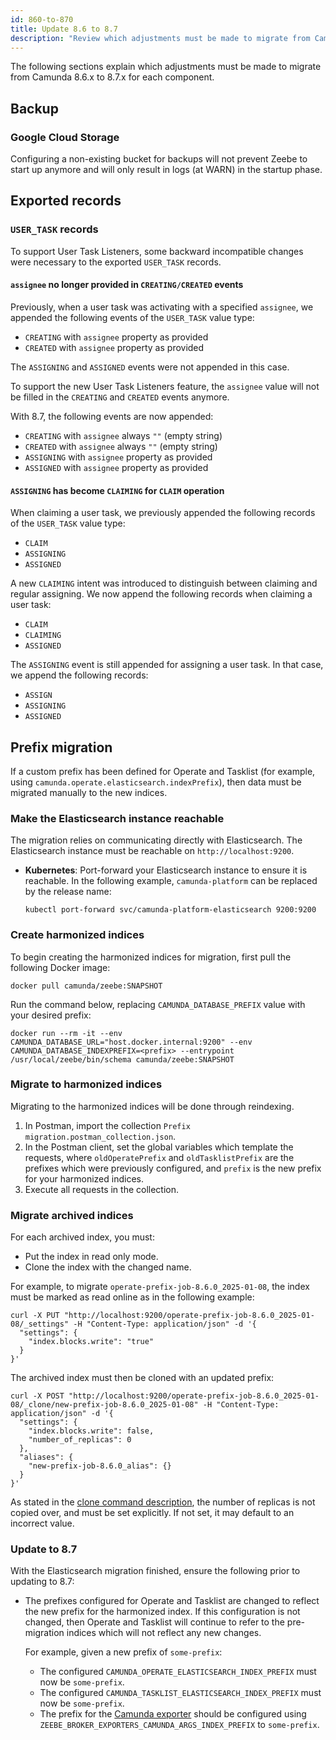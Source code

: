 ```yaml
---
id: 860-to-870
title: Update 8.6 to 8.7
description: "Review which adjustments must be made to migrate from Camunda 8.6.x to Camunda 8.7.0."
---
```


The following sections explain which adjustments must be made to migrate from Camunda 8.6.x to 8.7.x for each component.

## Backup

### Google Cloud Storage

Configuring a non-existing bucket for backups will not prevent Zeebe to start up anymore and will only result
in logs (at WARN) in the startup phase.

## Exported records

### `USER_TASK` records

To support User Task Listeners, some backward incompatible changes were necessary to the exported `USER_TASK` records.

#### `assignee` no longer provided in `CREATING/CREATED` events

Previously, when a user task was activating with a specified `assignee`,
we appended the following events of the `USER_TASK` value type:

- `CREATING` with `assignee` property as provided
- `CREATED` with `assignee` property as provided

The `ASSIGNING` and `ASSIGNED` events were not appended in this case.

To support the new User Task Listeners feature, the `assignee` value will not be filled in the `CREATING` and `CREATED` events anymore.

With 8.7, the following events are now appended:

- `CREATING` with `assignee` always `""` (empty string)
- `CREATED` with `assignee` always `""` (empty string)
- `ASSIGNING` with `assignee` property as provided
- `ASSIGNED` with `assignee` property as provided

#### `ASSIGNING` has become `CLAIMING` for `CLAIM` operation

When claiming a user task, we previously appended the following records of the `USER_TASK` value type:

- `CLAIM`
- `ASSIGNING`
- `ASSIGNED`

A new `CLAIMING` intent was introduced to distinguish between claiming and regular assigning.
We now append the following records when claiming a user task:

- `CLAIM`
- `CLAIMING`
- `ASSIGNED`

The `ASSIGNING` event is still appended for assigning a user task.
In that case, we append the following records:

- `ASSIGN`
- `ASSIGNING`
- `ASSIGNED`

## Prefix migration

If a custom prefix has been defined for Operate and Tasklist (for example, using `camunda.operate.elasticsearch.indexPrefix`), then data must be migrated manually to the new indices.

### Make the Elasticsearch instance reachable

The migration relies on communicating directly with Elasticsearch. The Elasticsearch instance must be reachable on `http://localhost:9200`.

- **Kubernetes**: Port-forward your Elasticsearch instance to ensure it is reachable. In the following example, `camunda-platform` can be replaced by the release name:

  ```shell
  kubectl port-forward svc/camunda-platform-elasticsearch 9200:9200
  ```

### Create harmonized indices

To begin creating the harmonized indices for migration, first pull the following Docker image:

```shell
docker pull camunda/zeebe:SNAPSHOT
```

Run the command below, replacing `CAMUNDA_DATABASE_PREFIX` value with your desired prefix:

```shell
docker run --rm -it --env CAMUNDA_DATABASE_URL="host.docker.internal:9200" --env CAMUNDA_DATABASE_INDEXPREFIX=<prefix> --entrypoint /usr/local/zeebe/bin/schema camunda/zeebe:SNAPSHOT
```

### Migrate to harmonized indices

Migrating to the harmonized indices will be done through reindexing.

1. In Postman, import the collection `Prefix migration.postman_collection.json`.
2. In the Postman client, set the global variables which template the requests, where `oldOperatePrefix` and `oldTasklistPrefix` are the prefixes which were previously configured, and `prefix` is the new prefix for your harmonized indices.
3. Execute all requests in the collection.

### Migrate archived indices

For each archived index, you must:

- Put the index in read only mode.
- Clone the index with the changed name.

For example, to migrate `operate-prefix-job-8.6.0_2025-01-08`, the index must be marked as read online as in the following example:

```shell
curl -X PUT "http://localhost:9200/operate-prefix-job-8.6.0_2025-01-08/_settings" -H "Content-Type: application/json" -d '{
  "settings": {
    "index.blocks.write": "true"
  }
}'
```

The archived index must then be cloned with an updated prefix:

```shell
curl -X POST "http://localhost:9200/operate-prefix-job-8.6.0_2025-01-08/_clone/new-prefix-job-8.6.0_2025-01-08" -H "Content-Type: application/json" -d '{
  "settings": {
    "index.blocks.write": false,
    "number_of_replicas": 0
  },
  "aliases": {
    "new-prefix-job-8.6.0_alias": {}
  }
}'
```

As stated in the [clone command description](https://www.elastic.co/guide/en/elasticsearch/reference/current/indices-clone-index.html), the number of replicas is not copied over, and must be set explicitly. If not set, it may default to an incorrect value.

### Update to 8.7

With the Elasticsearch migration finished, ensure the following prior to updating to 8.7:

- The prefixes configured for Operate and Tasklist are changed to reflect the new prefix for the harmonized index. If this configuration is not changed, then Operate and Tasklist will continue to refer to the pre-migration indices which will not reflect any new changes.

  For example, given a new prefix of `some-prefix`:

  - The configured `CAMUNDA_OPERATE_ELASTICSEARCH_INDEX_PREFIX` must now be `some-prefix`.
  - The configured `CAMUNDA_TASKLIST_ELASTICSEARCH_INDEX_PREFIX` must now be `some-prefix`.
  - The prefix for the [Camunda exporter](/self-managed/zeebe-deployment/exporters/camunda-exporter.md) should be configured using `ZEEBE_BROKER_EXPORTERS_CAMUNDA_ARGS_INDEX_PREFIX` to `some-prefix`.

